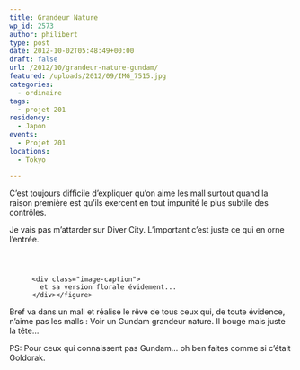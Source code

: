 ```yaml
---
title: Grandeur Nature
wp_id: 2573
author: philibert
type: post
date: 2012-10-02T05:48:49+00:00
draft: false
url: /2012/10/grandeur-nature-gundam/
featured: /uploads/2012/09/IMG_7515.jpg
categories:
  - ordinaire
tags:
  - projet 201
residency:
  - Japon
events:
  - Projet 201
locations:
  - Tokyo

---
```

C&rsquo;est toujours difficile d&rsquo;expliquer qu&rsquo;on aime les mall surtout quand la raison première est qu&rsquo;ils exercent en tout impunité le plus subtile des contrôles.

Je vais pas m&rsquo;attarder sur Diver City. L&rsquo;important c&rsquo;est juste ce qui en orne l&rsquo;entrée. 

<div class="gallery-container">
  <div class="gallery">
    <figure class="image-frame landscape"> <img src="{{< aws >}}/uploads/2012/09/IMG_7515-650x487.jpg" alt="" /> </figure> <figure class="image-frame landscape"> <img src="{{< aws >}}/uploads/2012/09/IMG_7517-650x487.jpg" alt="" /> </figure> <figure class="image-frame landscape"> <img src="{{< aws >}}/uploads/2012/09/IMG_7516-650x487.jpg" alt="" /> 
    
    <div class="image-caption">
      et sa version florale évidement...
    </div></figure>
  </div>
</div>

Bref va dans un mall et réalise le rêve de tous ceux qui, de toute évidence, n&rsquo;aime pas les malls : Voir un Gundam grandeur nature. Il bouge mais juste la tête&#8230;

PS: Pour ceux qui connaissent pas Gundam&#8230; oh ben faites comme si c&rsquo;était Goldorak.